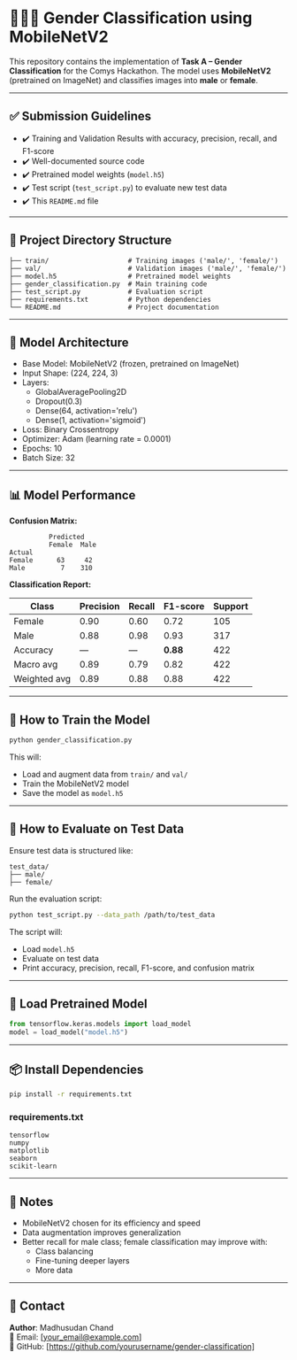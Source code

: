 # 🧑‍🤝‍🧑 Gender Classification using MobileNetV2

This repository contains the implementation of **Task A – Gender Classification** for the Comys Hackathon. The model uses **MobileNetV2** (pretrained on ImageNet) and classifies images into **male** or **female**.

---

## ✅ Submission Guidelines

- ✔️ Training and Validation Results with accuracy, precision, recall, and F1-score
- ✔️ Well-documented source code
- ✔️ Pretrained model weights (`model.h5`)
- ✔️ Test script (`test_script.py`) to evaluate new test data
- ✔️ This `README.md` file

---

## 📁 Project Directory Structure

```text
├── train/                    # Training images ('male/', 'female/')
├── val/                      # Validation images ('male/', 'female/')
├── model.h5                  # Pretrained model weights
├── gender_classification.py  # Main training code
├── test_script.py            # Evaluation script
├── requirements.txt          # Python dependencies
└── README.md                 # Project documentation
```

---

## 🧠 Model Architecture

- Base Model: MobileNetV2 (frozen, pretrained on ImageNet)
- Input Shape: (224, 224, 3)
- Layers:
  - GlobalAveragePooling2D
  - Dropout(0.3)
  - Dense(64, activation='relu')
  - Dense(1, activation='sigmoid')
- Loss: Binary Crossentropy
- Optimizer: Adam (learning rate = 0.0001)
- Epochs: 10
- Batch Size: 32

---

## 📊 Model Performance

**Confusion Matrix:**

```text
          Predicted
          Female  Male
Actual
Female      63     42
Male         7    310
```

**Classification Report:**

| Class   | Precision | Recall | F1-score | Support |
|---------|-----------|--------|----------|---------|
| Female  |   0.90    |  0.60  |   0.72   |   105   |
| Male    |   0.88    |  0.98  |   0.93   |   317   |
| Accuracy|     —     |   —    | **0.88** |   422   |
| Macro avg | 0.89    | 0.79   | 0.82     |   422   |
| Weighted avg | 0.89 | 0.88   | 0.88     |   422   |

---

## 🔧 How to Train the Model

```bash
python gender_classification.py
```

This will:
- Load and augment data from `train/` and `val/`
- Train the MobileNetV2 model
- Save the model as `model.h5`

---

## 🧪 How to Evaluate on Test Data

Ensure test data is structured like:

```text
test_data/
├── male/
├── female/
```

Run the evaluation script:

```bash
python test_script.py --data_path /path/to/test_data
```

The script will:
- Load `model.h5`
- Evaluate on test data
- Print accuracy, precision, recall, F1-score, and confusion matrix

---

## 💾 Load Pretrained Model

```python
from tensorflow.keras.models import load_model
model = load_model("model.h5")
```

---

## 📦 Install Dependencies

```bash
pip install -r requirements.txt
```

### requirements.txt

```text
tensorflow
numpy
matplotlib
seaborn
scikit-learn
```

---

## 🧩 Notes

- MobileNetV2 chosen for its efficiency and speed
- Data augmentation improves generalization
- Better recall for male class; female classification may improve with:
  - Class balancing
  - Fine-tuning deeper layers
  - More data

---

## 📧 Contact

**Author**: Madhusudan Chand  
📧 Email: [your_email@example.com]  
🔗 GitHub: [https://github.com/yourusername/gender-classification]
